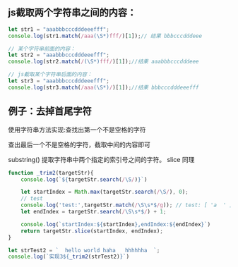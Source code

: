 ## js截取两个字符串之间的内容：
```javaScript
let str1 = "aaabbbcccdddeeefff";
console.log(str1.match(/aaa(\S*)fff/)[1]);// 结果 bbbcccdddeee

// 某个字符串前面的内容：
let str2 = "aaabbbcccdddeeefff";
console.log(str2.match(/(\S*)fff/)[1]);//结果 aaabbbcccdddeee

// js截取某个字符串后面的内容：
let str3 = "aaabbbcccdddeeefff";
console.log(str3.match(/aaa(\S*)/)[1]);//结果 bbbcccdddeeefff
```

## 例子：去掉首尾字符
使用字符串方法实现:查找出第一个不是空格的字符

查出最后一个不是空格的字符，截取中间的内容即可

substring()	提取字符串中两个指定的索引号之间的字符。
slice 同理
```javaScript
function _trim2(targetStr){
    console.log(`${targetStr.search(/\S/)}`)

    let startIndex = Math.max(targetStr.search(/\S/), 0);
    // test
    console.log('test:',targetStr.match(/\S\s*$/g)); // test: [ 'a  ' ]
    let endIndex = targetStr.search(/\S\s*$/) + 1;

    console.log(`startIndex:${startIndex},endIndex:${endIndex}`)
    return targetStr.slice(startIndex, endIndex);
}

let strTest2 = `  hello world haha   hhhhhha  `;
console.log(`实现3${_trim2(strTest2)}`)
```